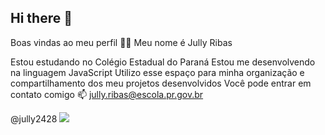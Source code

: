 ## Hi there 👋
Boas vindas ao meu perfil 💙💙
Meu nome é Jully Ribas

Estou estudando no Colégio Estadual do Paraná
Estou me desenvolvendo na linguagem JavaScript
Utilizo esse espaço para minha organização e compartilhamento dos meu projetos desenvolvidos
Você pode entrar em contato comigo 📫
jully.ribas@escola.pr.gov.br

@jully2428
![](https://i.pinimg.com/originals/fa/49/4e/fa494e85b6099eda29f75fa0ae547e7a.gif)
<!--
**Jully2428/Jully2428** is a ✨ _special_ ✨ repository because its `README.md` (this file) appears on your GitHub profile.

Here are some ideas to get you started:

- 🔭 I’m currently working on ...
- 🌱 I’m currently learning ...
- 👯 I’m looking to collaborate on ...
- 🤔 I’m looking for help with ...
- 💬 Ask me about ...
- 📫 How to reach me: ...
- 😄 Pronouns: ...
- ⚡ Fun fact: ...
-->
